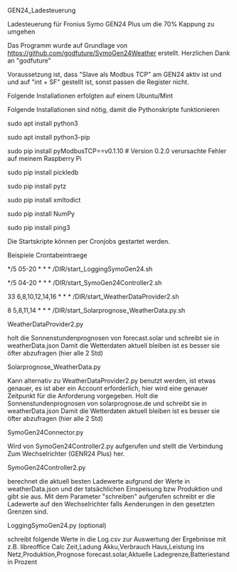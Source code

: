 GEN24_Ladesteuerung

Ladesteuerung für  Fronius Symo GEN24 Plus um die 70% Kappung zu umgehen

Das Programm wurde auf Grundlage von https://github.com/godfuture/SymoGen24Weather erstellt.
Herzlichen Dank an "godfuture"

Voraussetzung ist, dass "Slave als Modbus TCP" am GEN24 aktiv ist und 
und auf "int + SF" gestellt ist, sonst passen die Register nicht.


Folgende Installationen erfolgten auf einem Ubuntu/Mint 

Folgende Installationen sind nötig, damit die Pythonskripte funktionieren

sudo apt install python3

sudo apt install python3-pip

sudo pip install pyModbusTCP==v0.1.10   # Version 0.2.0 verursachte Fehler auf meinem Raspberry Pi

sudo pip install pickledb

sudo pip install pytz

sudo pip install xmltodict

sudo pip install NumPy

sudo pip install ping3



Die Startskripte können per Cronjobs gestartet werden.

Beispiele Crontabeintraege

*/5 05-20 * * * /DIR/start_LoggingSymoGen24.sh

*/5 04-20 * * * /DIR/start_SymoGen24Controller2.sh

33 6,8,10,12,14,16 * * * /DIR/start_WeatherDataProvider2.sh

8 5,8,11,14 * * * /DIR/start_Solarprognose_WeatherData.py.sh


WeatherDataProvider2.py

holt die Sonnenstundenprognosen von forecast.solar und schreibt sie in weatherData.json
Damit die Wetterdaten aktuell bleiben ist es besser sie öfter abzufragen (hier alle 2 Std)

Solarprognose_WeatherData.py 

Kann alternativ zu WeatherDataProvider2.py benutzt werden, ist etwas genauer, es ist aber ein Account erforderlich,
hier wird eine genauer Zeitpunkt für die Anforderung vorgegeben.
Holt die Sonnenstundenprognosen von solarprognose.de und schreibt sie in weatherData.json
Damit die Wetterdaten aktuell bleiben ist es besser sie öfter abzufragen (hier alle 2 Std)

SymoGen24Connector.py

Wird von SymoGen24Controller2.py aufgerufen und
stellt die Verbindung Zum Wechselrichter (GENR24 Plus) her.


SymoGen24Controller2.py

berechnet die aktuell besten Ladewerte aufgrund der Werte in weatherData.json und der tatsächlichen Einspeisung bzw Produktion und gibt sie aus.
Mit dem Parameter "schreiben" aufgerufen schreibt er die Ladewerte auf den Wechselrichter falls Aenderungen in den gesetzten Grenzen sind.


LoggingSymoGen24.py (optional)

schreibt folgende Werte in die Log.csv zur Auswertung der Ergebnisse mit z.B. libreoffice Calc
Zeit,Ladung Akku,Verbrauch Haus,Leistung ins Netz,Produktion,Prognose forecast.solar,Aktuelle Ladegrenze,Batteriestand in Prozent


